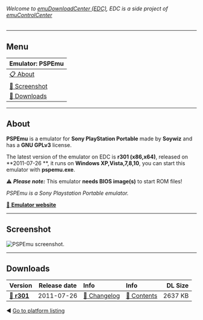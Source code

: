 ###### Welcome to [emuDownloadCenter (EDC)](https://github.com/PhoenixInteractiveNL/emuDownloadCenter/wiki/), EDC is a side project of [emuControlCenter](https://github.com/PhoenixInteractiveNL/emuControlCenter/wiki/)
***
## Menu
| **Emulator: PSPEmu** |
|:---------|
| [:clipboard: About](#about) |
| [:sunrise: Screenshot](#screenshot) |
| [:floppy_disk: Downloads](#downloads) |
***
## About
**PSPEmu** is a emulator for **Sony PlayStation Portable** made by **Soywiz** and has a **GNU GPLv3** license.

The latest version of the emulator on EDC is **r301 (x86,x64)**, released on **2011-07-26 **, it runs on **Windows XP,Vista,7,8,10**, you can start this emulator with **pspemu.exe**.

:warning: _**Please note:**_ This emulator **needs BIOS image(s)** to start ROM files!

_PSPEmu is a Sony Playstation Portable emulator._

[:link: **Emulator website**](http://pspemu.soywiz.com)
***
## Screenshot
![](https://raw.githubusercontent.com/PhoenixInteractiveNL/emuDownloadCenter/master/hooks/dpspemu/screen.jpg "PSPEmu screenshot.")
***
## Downloads
| Version  | Release date  | Info       | Info       | DL Size    |
|:---------|:-------------:|:-----------|:-----------|-----------:|
| [:floppy_disk: **r301**](https://github.com/PhoenixInteractiveNL/edc-repo0005/raw/master/dpspemu/r301.7z) | 2011-07-26 | [:page_facing_up: Changelog](https://github.com/PhoenixInteractiveNL/edc-repo0005/blob/master/dpspemu/r301_changelog.txt) | [:mag_right: Contents](https://github.com/PhoenixInteractiveNL/edc-repo0005/blob/master/dpspemu/r301_contents.txt) | 2637 KB |

:arrow_backward: [Go to platform listing](https://github.com/PhoenixInteractiveNL/emuDownloadCenter/wiki/EDC-Platform-List)
